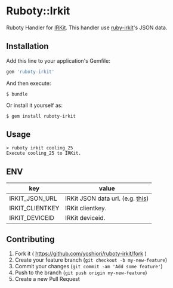 # Ruboty::Irkit

Ruboty Handler for [IRKit](http://getirkit.com/).
This handler use [ruby-irkit](https://github.com/shokai/ruby-irkit)'s JSON data.

## Installation

Add this line to your application's Gemfile:

```ruby
gem 'ruboty-irkit'
```

And then execute:

    $ bundle

Or install it yourself as:

    $ gem install ruboty-irkit

## Usage

```
> ruboty irkit cooling_25
Execute cooling_25 to IRKit.
```

## ENV

key  | value
--------------- | -------------
IRKIT_JSON_URL  | IRKit JSON data url. (e.g. [this](https://www.dropbox.com/s/b2yz9o6ft223vuh/.irkit.json?raw=1))
IRKIT_CLIENTKEY | IRKit clientkey.
IRKIT_DEVICEID  | IRKit deviceid.

## Contributing

1. Fork it ( https://github.com/yoshiori/ruboty-irkit/fork )
2. Create your feature branch (`git checkout -b my-new-feature`)
3. Commit your changes (`git commit -am 'Add some feature'`)
4. Push to the branch (`git push origin my-new-feature`)
5. Create a new Pull Request
